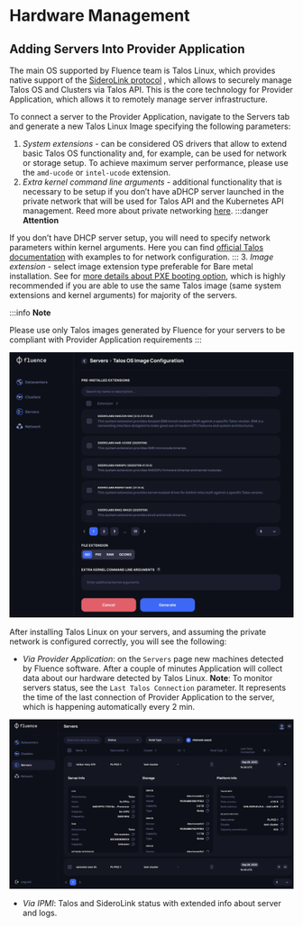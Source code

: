 # Hardware Management

## Adding Servers Into Provider Application

The main OS supported by Fluence team is Talos Linux, which provides native support of the [SideroLink protocol](https://www.talos.dev/v1.11/talos-guides/network/siderolink/) , which allows to securely manage Talos OS and Clusters via Talos API. This is the core  technology for Provider Application, which allows it to remotely manage server infrastructure.

To connect a server to the Provider Application, navigate to the  Servers tab and generate a new Talos Linux Image specifying the following parameters:

1. *System extensions* - can be considered  OS drivers that allow to extend basic Talos OS functionality and, for example, can be used for network or storage setup.
To achieve maximum server performance, please use the `amd-ucode` or `intel-ucode` extension.
2. *Extra kernel command line arguments* - additional functionality that is necessary to be setup if you don’t have aDHCP server launched in the private network that will be used for Talos API and the Kubernetes API management. Reed more about private networking [here](../overview.md#network-requirements).
:::danger **Attention**

If you don’t have DHCP server setup, you will need to specify network parameters within kernel arguments. Here you can find [official Talos documentation](https://www.talos.dev/v1.10/reference/kernel/#ip) with examples to for network configuration.
:::
3. *Image extension* - select image extension type preferable for Bare metal installation. See for [more details about PXE booting option](https://www.talos.dev/v1.11/talos-guides/install/bare-metal-platforms/pxe/), which is highly recommended if you are able to use the same Talos image (same system extensions and kernel arguments) for majority of the servers.

:::info **Note**

Please use only Talos images generated by Fluence  for your servers to be compliant with Provider Application requirements
:::

![factory](./assests/factory_page.webp)

After installing Talos Linux on your servers, and assuming the private network is configured correctly, you will see the following:

- *Via Provider Application*: on the `Servers` page new machines detected by Fluence software. After a couple of minutes Application will collect data about our hardware detected by Talos Linux.
**Note**: To monitor servers status, see the `Last Talos Connection` parameter. It represents the time of the last connection of Provider Application to the server, which is happening automatically every 2 min.

![Screenshot 2025-09-28 at 6.55.55 PM.png](./assests/server_details_page.webp)

- *Via IPMI*: Talos and SideroLink status with extended info about server and logs.
